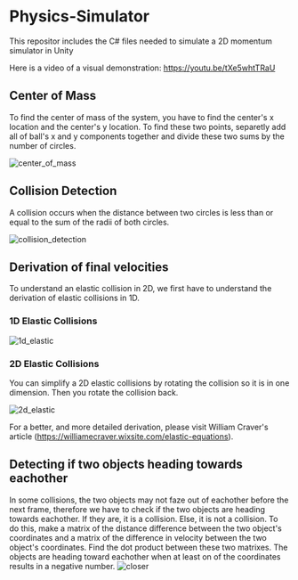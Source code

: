 # Physics-Simulator
This repositor includes the C# files needed to simulate a 2D momentum simulator in Unity

Here is a video of a visual demonstration: https://youtu.be/tXe5whtTRaU

## Center of Mass
To find the center of mass of the system, you have to find the center's x location and the center's y location. To find these two points, separetly add all of ball's x and y components together and divide these two sums by the number of circles.

![center_of_mass](https://github.com/user-attachments/assets/55ccc8f7-45ee-4bc2-8ed9-af20387d8e3e)


## Collision Detection
A collision occurs when the distance between two circles is less than or equal to the sum of the radii of both circles.

![collision_detection](https://github.com/user-attachments/assets/5d139262-cf2a-4d76-8db6-3d4f541e1c7a)

## Derivation of final velocities
To understand an elastic collision in 2D, we first have to understand the derivation of elastic collisions in 1D.

### 1D Elastic Collisions
![1d_elastic](https://github.com/user-attachments/assets/34366d45-134b-44b7-a88d-e776bf964da0)

### 2D Elastic Collisions
You can simplify a 2D elastic collisions by rotating the collision so it is in one dimension. Then you rotate the collision back.

![2d_elastic](https://github.com/user-attachments/assets/b27b38eb-7833-440e-a725-91f5475e07ec)

For a better, and more detailed derivation, please visit William Craver's article (https://williamecraver.wixsite.com/elastic-equations).


## Detecting if two objects heading towards eachother
In some collisions, the two objects may not faze out of eachother before the next frame, therefore we have to check if the two objects are heading towards eachother. If they are, it is a collision. Else, it is not a collision. To do this, make a matrix of the distance difference between the two object's coordinates and a matrix of the difference in velocity between the two object's coordinates. Find the dot product between these two matrixes. The objects are heading toward eachother when at least on of the coordinates results in a negative number. 
![closer](https://github.com/user-attachments/assets/b1bb4215-c66c-4ad1-9d39-24b7cd30a951)

